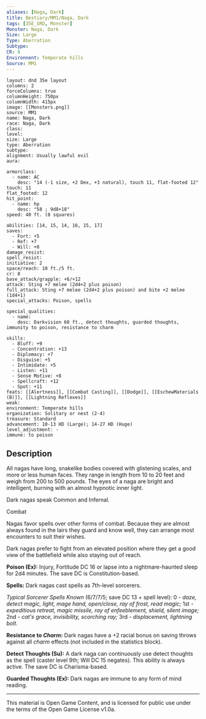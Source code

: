 ```yaml
---
aliases: [Naga, Dark]
title: Bestiary/MM1/Naga, Dark
tags: [35E_SRD, Monster]
Monster: Naga, Dark
Size: Large
Type: Aberration
Subtype: 
CR: 8
Environnent: Temperate hills
Source: MM1
---
```


```statblock
layout: dnd 35e layout
columns: 2
forceColumns: true
columnHeight: 750px
columnWidth: 415px
image: [[Monsters.png]]
source: MM1
name: Naga, Dark
race: Naga, Dark
class: 
level: 
size: Large
type: Aberration
subtype: 
alignment: Usually lawful evil
aura: 

armorclass:
  - name: AC
    desc: "14 (-1 size, +2 Dex, +3 natural), touch 11, flat-footed 12"
touch: 11
flat_footed: 12
hit_point:
  - name: hp
    desc: "58 ; 9d8+18"
speed: 40 ft. (8 squares)

abilities: [14, 15, 14, 16, 15, 17]
saves:
  - Fort: +5
  - Ref: +7
  - Will: +8
damage_resist: 
spell_resist: 
initiative: 2
space/reach: 10 ft./5 ft.
cr: 8
base_attack/grapple: +6/+12
attack: Sting +7 melee (2d4+2 plus poison)
full_attack: Sting +7 melee (2d4+2 plus poison) and bite +2 melee (1d4+1)
special_attacks: Poison, spells

special_qualities:
  - name: 
    desc: Darkvision 60 ft., detect thoughts, guarded thoughts, immunity to poison, resistance to charm

skills:
  - Bluff: +9
  - Concentration: +13
  - Diplomacy: +7
  - Disguise: +5
  - Intimidate: +5
  - Listen: +11
  - Sense Motive: +8
  - Spellcraft: +12
  - Spot: +11
feats: [[Alertness]], [[Combat Casting]], [[Dodge]], [[EschewMaterials (B)]], [[Lightning Reflexes]]
weak: 
environment: Temperate hills
organization: Solitary or nest (2-4)
treasure: Standard
advancement: 10-13 HD (Large); 14-27 HD (Huge)
level_adjustment: -
immune: to poison
```

## Description

<p>All nagas have long, snakelike bodies covered with glistening scales, and more or less human faces. They range in length from 10 to 20 feet and weigh from 200 to 500 pounds. The eyes of a naga are bright and intelligent, burning with an almost hypnotic inner light.</p>
<p>Dark nagas speak Common and Infernal.</p>
<p>Combat</p>
<p>Nagas favor spells over other forms of combat. Because they are almost always found in the lairs they guard and know well, they can arrange most encounters to suit their wishes.</p>
<p>Dark nagas prefer to fight from an elevated position where they get a good view of the battlefield while also staying out of reach.</p>
<p>
            <b>Poison (Ex):</b> Injury, Fortitude DC 16 or lapse into a nightmare-haunted sleep for 2d4 minutes. The save DC is Constitution-based.</p>
<p>
            <b>Spells:</b> Dark nagas cast spells as 7th-level sorcerers.</p>
<p>
            <i>Typical Sorcerer Spells Known</i> (6/7/7/5; save DC 13 + spell level): 0 - <i>daze, detect magic, light, mage hand, open/close, ray of frost, read magic;</i> 1st -  <i>expeditious retreat, magic missile, ray of enfeeblement, shield, silent image;</i> 2nd - <i>cat's grace, invisibility, scorching ray;</i> 3rd - <i>displacement, lightning bolt.</i></p>
<p>
            <b>Resistance to <i>Charm</i>:</b> Dark nagas have a +2 racial bonus on saving throws against all <i>charm</i> effects (not included in the statistics block).</p>
<p>
            <b>Detect Thoughts (Su):</b> A dark naga can continuously use detect thoughts as the spell (caster level 9th; Will DC 15 negates). This ability is always active. The save DC is Charisma-based.</p>
<p>
            <b>Guarded Thoughts (Ex):</b> Dark nagas are immune to any form of mind reading.</p>

---

This material is Open Game Content, and is licensed for public use under
the terms of the Open Game License v1.0a.
